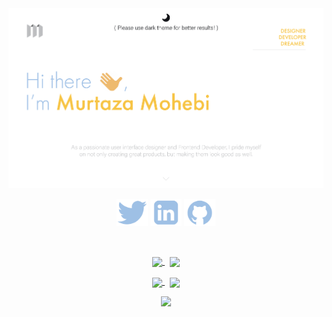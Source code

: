 <img src="https://github.com/Murtaza34/Murtaza34/blob/main/github%20profile%20cover2-01.png">

<!-- Socials -->
<p align="center">
  <a href="https://twitter.com/Murt300" target="_blank"><img alt="Twitter-Icon" width="50px" src="https://github.com/Murtaza34/some-stuff/blob/main/twitter-01.png" /></a>
  <a href="https://www.linkedin.com/in/murtaza-mohebi-b71aba191/" target="_blank"><img alt="Linkedin-Icon" width="50px" src="https://github.com/Murtaza34/some-stuff/blob/main/linkedin-01.png" /></a>
  <a href="https://github.com/Murtaza34" target="_blank"><img alt="Github-Icon" width="50px" src="https://github.com/Murtaza34/some-stuff/blob/main/github-01.png" /></a>
 </p>
 
 <br />

<!-- <a href="https://aakarsh.me" target="_blank"><img align="center" alt="aakarsh.me" width="22px" src="https://github.com/Murtaza34/some-stuff/blob/main/twitter-01.png" /></a> -->


<!-- [![Readme Card](https://github-readme-stats.vercel.app/api/pin/?username=Murtaza34&repo=My-Bootstrap-Portfolio&bg_color=1e1e2e&text_color=cdd6f4&icon_color=cba6f7&title_color=f5c344)](https://github.com/Murtaza34/My-Bootstrap-Portfolio)

[![Readme Card](https://github-readme-stats.vercel.app/api/pin/?username=Murtaza34&repo=README-Generator&bg_color=1e1e2e&text_color=cdd6f4&icon_color=cba6f7&title_color=f5c344)](https://github.com/Murtaza34/README-Generator) -->


<p align="center">
<a href="https://github.com/Murtaza34/My-Bootstrap-Portfolio">
<img align="center"src="https://github-readme-stats.vercel.app/api/pin/?username=Murtaza34&repo=My-Bootstrap-Portfolio&bg_color=1e1e2e&text_color=cdd6f4&icon_color=cba6f7&title_color=f5c344" />
</a>
<span>&nbsp;</span>
<a href="https://github.com/Murtaza34/README-Generator">
<img align="center"src="https://github-readme-stats.vercel.app/api/pin/?username=Murtaza34&repo=README-Generator&bg_color=1e1e2e&text_color=cdd6f4&icon_color=cba6f7&title_color=f5c344" />
</a>
</p>
<p align="center">
<a href="https://github.com/Murtaza34/Weather-Dashboard">
<img align="center"src="https://github-readme-stats.vercel.app/api/pin/?username=Murtaza34&repo=Weather-Dashboard&bg_color=1e1e2e&text_color=cdd6f4&icon_color=cba6f7&title_color=f5c344" />
</a>
<span>&nbsp;</span>
<a href="https://github.com/Murtaza34/Work-Day-Planner">
<img align="center"src="https://github-readme-stats.vercel.app/api/pin/?username=Murtaza34&repo=Work-Day-Planner&bg_color=1e1e2e&text_color=cdd6f4&icon_color=cba6f7&title_color=f5c344" />
</a>
</p>

 <p align="center">
  <a href="https://skillicons.dev">
    <img src="https://skillicons.dev/icons?i=html,css,js" />
  </a>
</p>
